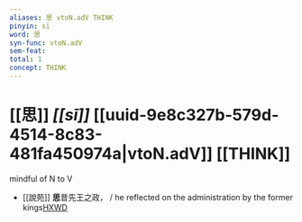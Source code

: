 ```yaml
---
aliases: 思 vtoN.adV THINK
pinyin: sī
word: 思
syn-func: vtoN.adV
sem-feat: 
total: 1
concept: THINK 
---
```

# [[思]] *[[sī]]*  [[uuid-9e8c327b-579d-4514-8c83-481fa450974a|vtoN.adV]] [[THINK]]
mindful of N to V
 - [[說苑]] **思**昔先王之政， / he reflected on the administration by the former kings[HXWD](https://hxwd.org/textview.html?location=CH1a0907_CHANT_001-28a.22)